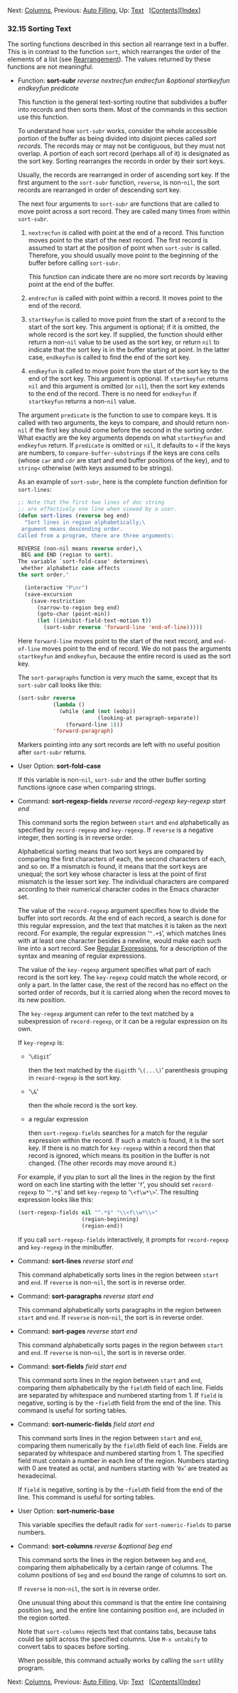 

Next: [Columns](Columns.html), Previous: [Auto Filling](Auto-Filling.html), Up: [Text](Text.html)   \[[Contents](index.html#SEC_Contents "Table of contents")]\[[Index](Index.html "Index")]

### 32.15 Sorting Text

The sorting functions described in this section all rearrange text in a buffer. This is in contrast to the function `sort`, which rearranges the order of the elements of a list (see [Rearrangement](Rearrangement.html)). The values returned by these functions are not meaningful.

*   Function: **sort-subr** *reverse nextrecfun endrecfun \&optional startkeyfun endkeyfun predicate*

    This function is the general text-sorting routine that subdivides a buffer into records and then sorts them. Most of the commands in this section use this function.

    To understand how `sort-subr` works, consider the whole accessible portion of the buffer as being divided into disjoint pieces called *sort records*. The records may or may not be contiguous, but they must not overlap. A portion of each sort record (perhaps all of it) is designated as the sort key. Sorting rearranges the records in order by their sort keys.

    Usually, the records are rearranged in order of ascending sort key. If the first argument to the `sort-subr` function, `reverse`, is non-`nil`, the sort records are rearranged in order of descending sort key.

    The next four arguments to `sort-subr` are functions that are called to move point across a sort record. They are called many times from within `sort-subr`.

    1.  `nextrecfun` is called with point at the end of a record. This function moves point to the start of the next record. The first record is assumed to start at the position of point when `sort-subr` is called. Therefore, you should usually move point to the beginning of the buffer before calling `sort-subr`.

        This function can indicate there are no more sort records by leaving point at the end of the buffer.

    2.  `endrecfun` is called with point within a record. It moves point to the end of the record.

    3.  `startkeyfun` is called to move point from the start of a record to the start of the sort key. This argument is optional; if it is omitted, the whole record is the sort key. If supplied, the function should either return a non-`nil` value to be used as the sort key, or return `nil` to indicate that the sort key is in the buffer starting at point. In the latter case, `endkeyfun` is called to find the end of the sort key.

    4.  `endkeyfun` is called to move point from the start of the sort key to the end of the sort key. This argument is optional. If `startkeyfun` returns `nil` and this argument is omitted (or `nil`), then the sort key extends to the end of the record. There is no need for `endkeyfun` if `startkeyfun` returns a non-`nil` value.

    The argument `predicate` is the function to use to compare keys. It is called with two arguments, the keys to compare, and should return non-`nil` if the first key should come before the second in the sorting order. What exactly are the key arguments depends on what `startkeyfun` and `endkeyfun` return. If `predicate` is omitted or `nil`, it defaults to `<` if the keys are numbers, to `compare-buffer-substrings` if the keys are cons cells (whose `car` and `cdr` are start and end buffer positions of the key), and to `string<` otherwise (with keys assumed to be strings).

    As an example of `sort-subr`, here is the complete function definition for `sort-lines`:

    ```lisp
    ;; Note that the first two lines of doc string
    ;; are effectively one line when viewed by a user.
    (defun sort-lines (reverse beg end)
      "Sort lines in region alphabetically;\
     argument means descending order.
    Called from a program, there are three arguments:
    ```

    ```lisp
    REVERSE (non-nil means reverse order),\
     BEG and END (region to sort).
    The variable `sort-fold-case' determines\
     whether alphabetic case affects
    the sort order."
    ```

    ```lisp
      (interactive "P\nr")
      (save-excursion
        (save-restriction
          (narrow-to-region beg end)
          (goto-char (point-min))
          (let ((inhibit-field-text-motion t))
            (sort-subr reverse 'forward-line 'end-of-line)))))
    ```

    Here `forward-line` moves point to the start of the next record, and `end-of-line` moves point to the end of record. We do not pass the arguments `startkeyfun` and `endkeyfun`, because the entire record is used as the sort key.

    The `sort-paragraphs` function is very much the same, except that its `sort-subr` call looks like this:

    ```lisp
    (sort-subr reverse
               (lambda ()
                 (while (and (not (eobp))
                             (looking-at paragraph-separate))
                   (forward-line 1)))
               'forward-paragraph)
    ```

    Markers pointing into any sort records are left with no useful position after `sort-subr` returns.

<!---->

*   User Option: **sort-fold-case**

    If this variable is non-`nil`, `sort-subr` and the other buffer sorting functions ignore case when comparing strings.

<!---->

*   Command: **sort-regexp-fields** *reverse record-regexp key-regexp start end*

    This command sorts the region between `start` and `end` alphabetically as specified by `record-regexp` and `key-regexp`. If `reverse` is a negative integer, then sorting is in reverse order.

    Alphabetical sorting means that two sort keys are compared by comparing the first characters of each, the second characters of each, and so on. If a mismatch is found, it means that the sort keys are unequal; the sort key whose character is less at the point of first mismatch is the lesser sort key. The individual characters are compared according to their numerical character codes in the Emacs character set.

    The value of the `record-regexp` argument specifies how to divide the buffer into sort records. At the end of each record, a search is done for this regular expression, and the text that matches it is taken as the next record. For example, the regular expression ‘`^.+$`’, which matches lines with at least one character besides a newline, would make each such line into a sort record. See [Regular Expressions](Regular-Expressions.html), for a description of the syntax and meaning of regular expressions.

    The value of the `key-regexp` argument specifies what part of each record is the sort key. The `key-regexp` could match the whole record, or only a part. In the latter case, the rest of the record has no effect on the sorted order of records, but it is carried along when the record moves to its new position.

    The `key-regexp` argument can refer to the text matched by a subexpression of `record-regexp`, or it can be a regular expression on its own.

    If `key-regexp` is:

    *   ‘`\digit`’

        then the text matched by the `digit`th ‘`\(...\)`’ parenthesis grouping in `record-regexp` is the sort key.

    *   ‘`\&`’

        then the whole record is the sort key.

    *   a regular expression

        then `sort-regexp-fields` searches for a match for the regular expression within the record. If such a match is found, it is the sort key. If there is no match for `key-regexp` within a record then that record is ignored, which means its position in the buffer is not changed. (The other records may move around it.)

    For example, if you plan to sort all the lines in the region by the first word on each line starting with the letter ‘`f`’, you should set `record-regexp` to ‘`^.*$`’ and set `key-regexp` to ‘`\<f\w*\>`’. The resulting expression looks like this:

    ```lisp
    (sort-regexp-fields nil "^.*$" "\\<f\\w*\\>"
                        (region-beginning)
                        (region-end))
    ```

    If you call `sort-regexp-fields` interactively, it prompts for `record-regexp` and `key-regexp` in the minibuffer.

<!---->

*   Command: **sort-lines** *reverse start end*

    This command alphabetically sorts lines in the region between `start` and `end`. If `reverse` is non-`nil`, the sort is in reverse order.

<!---->

*   Command: **sort-paragraphs** *reverse start end*

    This command alphabetically sorts paragraphs in the region between `start` and `end`. If `reverse` is non-`nil`, the sort is in reverse order.

<!---->

*   Command: **sort-pages** *reverse start end*

    This command alphabetically sorts pages in the region between `start` and `end`. If `reverse` is non-`nil`, the sort is in reverse order.

<!---->

*   Command: **sort-fields** *field start end*

    This command sorts lines in the region between `start` and `end`, comparing them alphabetically by the `field`th field of each line. Fields are separated by whitespace and numbered starting from 1. If `field` is negative, sorting is by the -`field`th field from the end of the line. This command is useful for sorting tables.

<!---->

*   Command: **sort-numeric-fields** *field start end*

    This command sorts lines in the region between `start` and `end`, comparing them numerically by the `field`th field of each line. Fields are separated by whitespace and numbered starting from 1. The specified field must contain a number in each line of the region. Numbers starting with 0 are treated as octal, and numbers starting with ‘`0x`’ are treated as hexadecimal.

    If `field` is negative, sorting is by the -`field`th field from the end of the line. This command is useful for sorting tables.

<!---->

*   User Option: **sort-numeric-base**

    This variable specifies the default radix for `sort-numeric-fields` to parse numbers.

<!---->

*   Command: **sort-columns** *reverse \&optional beg end*

    This command sorts the lines in the region between `beg` and `end`, comparing them alphabetically by a certain range of columns. The column positions of `beg` and `end` bound the range of columns to sort on.

    If `reverse` is non-`nil`, the sort is in reverse order.

    One unusual thing about this command is that the entire line containing position `beg`, and the entire line containing position `end`, are included in the region sorted.

    Note that `sort-columns` rejects text that contains tabs, because tabs could be split across the specified columns. Use `M-x untabify` to convert tabs to spaces before sorting.

    When possible, this command actually works by calling the `sort` utility program.

Next: [Columns](Columns.html), Previous: [Auto Filling](Auto-Filling.html), Up: [Text](Text.html)   \[[Contents](index.html#SEC_Contents "Table of contents")]\[[Index](Index.html "Index")]
